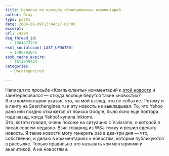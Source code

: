 ```yaml
---
title: Написал по просьбе «Компьюленты» комментарий
author: Gray
type: posts
date: 2004-01-09T13:44:17+00:00
excerpt:
url: /4394
dsq_thread_id:
  - 1904873230
esml_socialcount_LAST_UPDATED:
  - 1496792645
essb_cache_expire:
  - 1614499949
categories:
  - Uncategorized

---
```








Написал по просьбе &#171;Компьюленты&#187; комментарий к <a href="http://www.compulenta.ru/2004/1/9/44297/" target="_blank">этой новости</a> и заинтересовался &#8212; откуда вообще берутся такие &#171;новости&#187;?  
Я и в комментарии указал, что, на мой взгляд, это не событие. Потому и в ленту на Searchengines.ru я эту новость не выкладывал. То, что Yahoo рано или поздно откажется от поиска Google, было ясно еще полтора года назад, когда Yahoo! купила Inktomi.  
Это, кстати говоря, очень похоже на ситуацию с Vivissimo, о которой я писал совсем недавно. Взял товарищ из WSJ темку и решил сделать новость. Я такие новости могу генерить раз в два-три дня &#8212; что, собственно, и делаю в комментариях к новостям, которые публикуются в рассылке. Только правильно это называть комментариями и аналитикой. А не новостями.